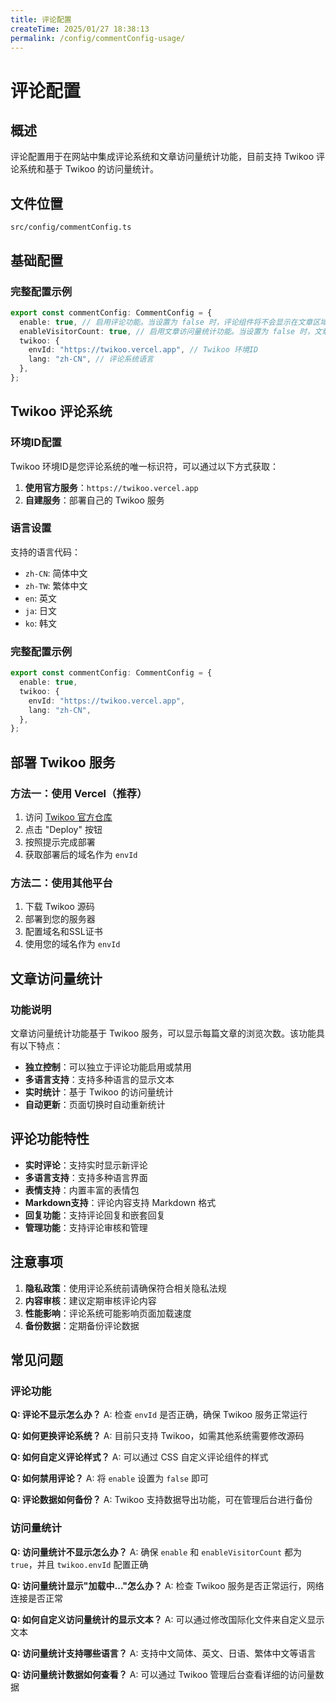 ```yaml
---
title: 评论配置
createTime: 2025/01/27 18:38:13
permalink: /config/commentConfig-usage/
---
```

# 评论配置

## 概述

评论配置用于在网站中集成评论系统和文章访问量统计功能，目前支持 Twikoo 评论系统和基于 Twikoo 的访问量统计。

## 文件位置

```
src/config/commentConfig.ts
```

## 基础配置

### 完整配置示例

```typescript
export const commentConfig: CommentConfig = {
  enable: true, // 启用评论功能。当设置为 false 时，评论组件将不会显示在文章区域。
  enableVisitorCount: true, // 启用文章访问量统计功能。当设置为 false 时，文章访问量统计将不会显示。需要enable和enableVisitorCount都为true时才启用。
  twikoo: {
    envId: "https://twikoo.vercel.app", // Twikoo 环境ID
    lang: "zh-CN", // 评论系统语言
  },
};
```

## Twikoo 评论系统

### 环境ID配置

Twikoo 环境ID是您评论系统的唯一标识符，可以通过以下方式获取：

1. **使用官方服务**：`https://twikoo.vercel.app`
2. **自建服务**：部署自己的 Twikoo 服务

### 语言设置

支持的语言代码：

- `zh-CN`: 简体中文
- `zh-TW`: 繁体中文
- `en`: 英文
- `ja`: 日文
- `ko`: 韩文

### 完整配置示例

```typescript
export const commentConfig: CommentConfig = {
  enable: true,
  twikoo: {
    envId: "https://twikoo.vercel.app",
    lang: "zh-CN",
  },
};
```

## 部署 Twikoo 服务

### 方法一：使用 Vercel（推荐）

1. 访问 [Twikoo 官方仓库](https://github.com/imaegoo/twikoo)
2. 点击 "Deploy" 按钮
3. 按照提示完成部署
4. 获取部署后的域名作为 `envId`

### 方法二：使用其他平台

1. 下载 Twikoo 源码
2. 部署到您的服务器
3. 配置域名和SSL证书
4. 使用您的域名作为 `envId`

## 文章访问量统计

### 功能说明

文章访问量统计功能基于 Twikoo 服务，可以显示每篇文章的浏览次数。该功能具有以下特点：

- **独立控制**：可以独立于评论功能启用或禁用
- **多语言支持**：支持多种语言的显示文本
- **实时统计**：基于 Twikoo 的访问量统计
- **自动更新**：页面切换时自动重新统计


## 评论功能特性

- **实时评论**：支持实时显示新评论
- **多语言支持**：支持多种语言界面
- **表情支持**：内置丰富的表情包
- **Markdown支持**：评论内容支持 Markdown 格式
- **回复功能**：支持评论回复和嵌套回复
- **管理功能**：支持评论审核和管理

## 注意事项

1. **隐私政策**：使用评论系统前请确保符合相关隐私法规
2. **内容审核**：建议定期审核评论内容
3. **性能影响**：评论系统可能影响页面加载速度
4. **备份数据**：定期备份评论数据

## 常见问题

### 评论功能

**Q: 评论不显示怎么办？**
A: 检查 `envId` 是否正确，确保 Twikoo 服务正常运行

**Q: 如何更换评论系统？**
A: 目前只支持 Twikoo，如需其他系统需要修改源码

**Q: 如何自定义评论样式？**
A: 可以通过 CSS 自定义评论组件的样式

**Q: 如何禁用评论？**
A: 将 `enable` 设置为 `false` 即可

**Q: 评论数据如何备份？**
A: Twikoo 支持数据导出功能，可在管理后台进行备份

### 访问量统计

**Q: 访问量统计不显示怎么办？**
A: 确保 `enable` 和 `enableVisitorCount` 都为 `true`，并且 `twikoo.envId` 配置正确

**Q: 访问量统计显示"加载中..."怎么办？**
A: 检查 Twikoo 服务是否正常运行，网络连接是否正常

**Q: 如何自定义访问量统计的显示文本？**
A: 可以通过修改国际化文件来自定义显示文本

**Q: 访问量统计支持哪些语言？**
A: 支持中文简体、英文、日语、繁体中文等语言

**Q: 访问量统计数据如何查看？**
A: 可以通过 Twikoo 管理后台查看详细的访问量数据
